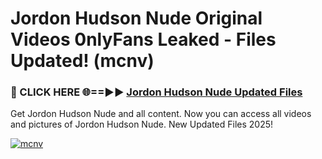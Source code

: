 # Jordon Hudson Nude Original Videos 0nlyFans Leaked - Files Updated! (mcnv)

<h3>🔴 CLICK HERE 🌐==►► <a href="https://tinyurl.com/yrmya6cz" rel="nofollow">Jordon Hudson Nude Updated Files</a></h3>

Get Jordon Hudson Nude and all content. Now you can access all videos and pictures of Jordon Hudson Nude. New Updated Files 2025!

[![mcnv](https://i.imgur.com/FMdXYCs.gif)](https://tinyurl.com/yrmya6cz)
